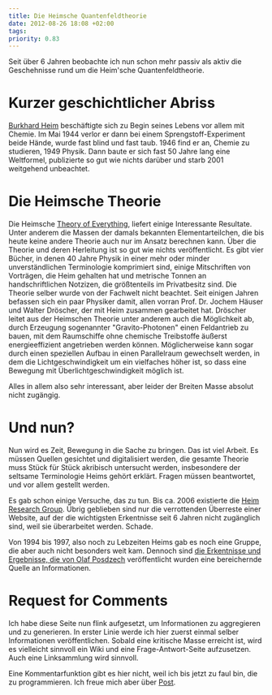 ```yaml
---
title: Die Heimsche Quantenfeldtheorie
date: 2012-08-26 18:08 +02:00
tags:
priority: 0.83
---
```


Seit über 6 Jahren beobachte ich nun schon mehr passiv als aktiv die
Geschehnisse rund um die Heim'sche Quantenfeldtheorie.

# Kurzer geschichtlicher Abriss
[Burkhard Heim](http://en.wikipedia.org/wiki/Burkhard_Heim) beschäftigte
sich zu Begin seines Lebens vor allem mit Chemie. Im Mai 1944 verlor er
dann bei einem Sprengstoff-Experiment beide Hände, wurde fast blind und
fast taub. 1946 find er an, Chemie zu studieren, 1949 Physik. Dann baute
er sich fast 50 Jahre lang eine Weltformel, publizierte so gut wie
nichts darüber und starb 2001 weitgehend unbeachtet.

# Die Heimsche Theorie
Die Heimsche [Theory of
Everything](http://en.wikipedia.org/wiki/Theory_of_everything), liefert
einige Interessante Resultate. Unter anderem die Massen der
damals bekannten Elementarteilchen, die bis heute keine andere Theorie
auch nur im Ansatz berechnen kann. Über die Theorie und deren Herleitung
ist so gut wie nichts veröffentlicht. Es gibt vier Bücher, in denen 40
Jahre Physik in einer mehr oder minder unverständlichen Terminologie
komprimiert sind, einige Mitschriften von Vorträgen, die Heim gehalten
hat und metrische Tonnen an handschriftlichen Notzizen, die größtenteils
im Privatbesitz sind. Die Theorie selber wurde von der Fachwelt nicht
beachtet. Seit einigen Jahren befassen sich ein paar Physiker damit,
allen vorran Prof. Dr. Jochem Häuser und Walter Dröscher, der mit Heim
zusammen gearbeitet hat. Dröscher leitet aus der Heimschen Theorie unter
anderem auch die Möglichkeit ab, durch Erzeugung sogenannter
"Gravito-Photonen" einen Feldantrieb zu bauen, mit dem Raumschiffe ohne
chemische Treibstoffe äußerst energieeffizient angetrieben werden
können. Möglicherweise kann sogar durch einen speziellen Aufbau in einen
Parallelraum gewechselt werden, in dem die Lichtgeschwindigkeit um ein
vielfaches höher ist, so dass eine Bewegung mit Überlichtgeschwindigkeit
möglich ist.

Alles in allem also sehr interessant, aber leider der Breiten Masse
absolut nicht zugängig.

# Und nun?
Nun wird es Zeit, Bewegung in die Sache zu bringen. Das ist viel Arbeit.
Es müssen Quellen gesichtet und digitalisiert werden, die gesamte
Theorie muss Stück für Stück akribisch untersucht werden, insbesondere
der seltsame Terminologie Heims gehört erklärt. Fragen müssen
beantwortet, und vor allem gestellt werden.

Es gab schon einige Versuche, das zu tun. Bis ca. 2006 existierte die
[Heim Research Group](http://www.heim-theory.com/). Übrig geblieben sind
nur die verrottenden Überreste einer Website, auf der die wichtigsten
Erkentnisse seit 6 Jahren nicht zugänglich sind, weil sie überarbeitet
werden. Schade.

Von 1994 bis 1997, also noch zu Lebzeiten Heims gab es noch eine Gruppe,
die aber auch nicht besonders weit kam. Dennoch sind [die Erkentnisse
und Ergebnisse, die von Olaf
Posdzech](http://engon.de/protosimplex/index.htm) veröffentlicht wurden
eine bereichernde Quelle an Informationen. 

# Request for Comments
Ich habe diese Seite nun flink aufgesetzt, um Informationen zu
aggregieren und zu generieren. In erster Linie werde ich hier zuerst
einmal selber Informationen veröffentlichen. Sobald eine kritische Masse
erreicht ist, wird es vielleicht sinnvoll ein Wiki und eine
Frage-Antwort-Seite aufzusetzen. Auch eine Linksammlung wird sinnvoll.

Eine Kommentarfunktion gibt es hier nicht, weil ich bis jetzt zu faul
bin, die zu programmieren. Ich freue mich aber über
[Post](mailto:anregungen@heim-projekt.com).

